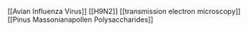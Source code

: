 [[Avian Influenza Virus]]
[[H9N2]]
[[transmission electron microscopy]]
[[Pinus Massonianapollen Polysaccharides]]
